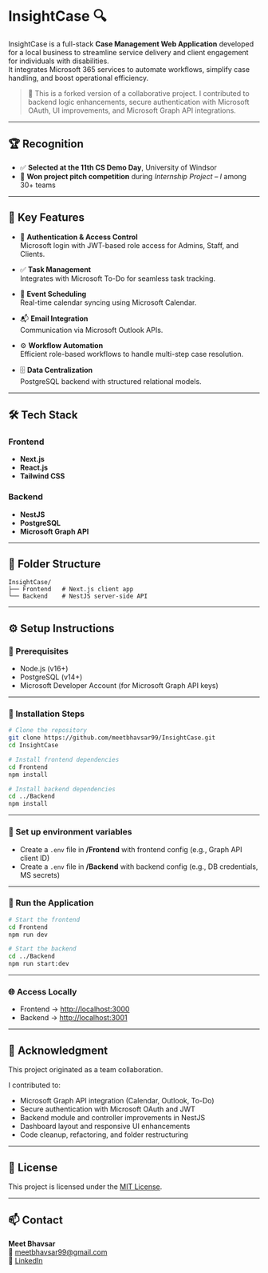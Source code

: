# InsightCase 🔍

InsightCase is a full-stack **Case Management Web Application** developed for a local business to streamline service delivery and client engagement for individuals with disabilities.  
It integrates Microsoft 365 services to automate workflows, simplify case handling, and boost operational efficiency.

> 🚀 This is a forked version of a collaborative project. I contributed to backend logic enhancements, secure authentication with Microsoft OAuth, UI improvements, and Microsoft Graph API integrations.

---

## 🏆 Recognition

- ✅ **Selected at the 11th CS Demo Day**, University of Windsor
- 🥇 **Won project pitch competition** during _Internship Project – I_ among 30+ teams

---

## 🔑 Key Features

- 🔐 **Authentication & Access Control**  
  Microsoft login with JWT-based role access for Admins, Staff, and Clients.

- ✅ **Task Management**  
  Integrates with Microsoft To-Do for seamless task tracking.

- 📅 **Event Scheduling**  
  Real-time calendar syncing using Microsoft Calendar.

- 📬 **Email Integration**  
  Communication via Microsoft Outlook APIs.

- ⚙️ **Workflow Automation**  
  Efficient role-based workflows to handle multi-step case resolution.

- 🗄️ **Data Centralization**  
  PostgreSQL backend with structured relational models.

---

## 🛠️ Tech Stack

### Frontend

- **Next.js**
- **React.js**
- **Tailwind CSS**

### Backend

- **NestJS**
- **PostgreSQL**
- **Microsoft Graph API**

---

## 📁 Folder Structure

```
InsightCase/
├── Frontend   # Next.js client app
└── Backend    # NestJS server-side API
```

---

## ⚙️ Setup Instructions

### 🔧 Prerequisites

- Node.js (v16+)
- PostgreSQL (v14+)
- Microsoft Developer Account (for Microsoft Graph API keys)

---

### 🧩 Installation Steps

```bash
# Clone the repository
git clone https://github.com/meetbhavsar99/InsightCase.git
cd InsightCase
```

```bash
# Install frontend dependencies
cd Frontend
npm install

# Install backend dependencies
cd ../Backend
npm install
```

---

### 🔐 Set up environment variables

- Create a `.env` file in **/Frontend** with frontend config (e.g., Graph API client ID)
- Create a `.env` file in **/Backend** with backend config (e.g., DB credentials, MS secrets)

---

### 🚀 Run the Application

```bash
# Start the frontend
cd Frontend
npm run dev
```

```bash
# Start the backend
cd ../Backend
npm run start:dev
```

---

### 🌐 Access Locally

- Frontend → [http://localhost:3000](http://localhost:3000)
- Backend → [http://localhost:3001](http://localhost:3001)

---

## 🙌 Acknowledgment

This project originated as a team collaboration.

I contributed to:

- Microsoft Graph API integration (Calendar, Outlook, To-Do)
- Secure authentication with Microsoft OAuth and JWT
- Backend module and controller improvements in NestJS
- Dashboard layout and responsive UI enhancements
- Code cleanup, refactoring, and folder restructuring

---

## 📜 License

This project is licensed under the [MIT License](LICENSE).

---

## 📫 Contact

**Meet Bhavsar**  
📧 [meetbhavsar99@gmail.com](mailto:meetbhavsar99@gmail.com)  
💼 [LinkedIn](https://www.linkedin.com/in/meet-bhavsar-0059ba1b5/)
